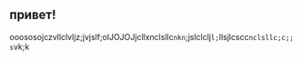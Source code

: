 ## привет!

ooososojczvllclvljz;jvjslf;olJOJOJjcllxnclsllc`nkn`;jslclclj`l;`llsjlcscc`nclsllc;c;;s`vk;k